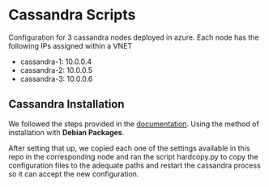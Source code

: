 # Cassandra Scripts
Configuration for 3 cassandra nodes deployed in azure. Each node has the following IPs assigned within a VNET
* cassandra-1: 10.0.0.4
* cassandra-2: 10.0.0.5
* cassandra-3: 10.0.0.6

## Cassandra Installation
We followed the steps provided in the [documentation](https://cassandra.apache.org/doc/latest/cassandra/getting_started/installing.html). Using the method of installation with **Debian Packages**.

After setting that up, we copied each one of the settings available in this repo in the corresponding node and ran the script hardcopy.py to copy the configuration files to the adequate paths and restart the cassandra process so it can accept the new configuration.
